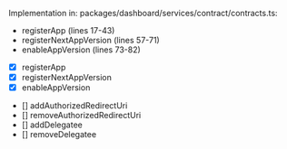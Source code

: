 Implementation in:
packages/dashboard/services/contract/contracts.ts:
- registerApp (lines 17-43)
- registerNextAppVersion (lines 57-71)
- enableAppVersion (lines 73-82)

- [x] registerApp
- [x] registerNextAppVersion
- [x] enableAppVersion
- [] addAuthorizedRedirectUri
- [] removeAuthorizedRedirectUri
- [] addDelegatee
- [] removeDelegatee